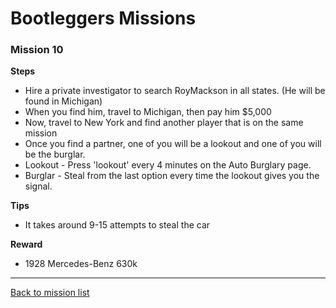 # Bootleggers Missions

### Mission 10

**Steps**
* Hire a private investigator to search RoyMackson in all states. (He will be found in Michigan)
* When you find him, travel to Michigan, then pay him $5,000
* Now, travel to New York and find another player that is on the same mission
* Once you find a partner, one of you will be a lookout and one of you will be the burglar.
* Lookout - Press 'lookout' every 4 minutes on the Auto Burglary page.
* Burglar - Steal from the last option every time the lookout gives you the signal.

**Tips**
* It takes around 9-15 attempts to steal the car

**Reward**
* 1928 Mercedes-Benz 630k

---

[Back to mission list](missions.md)
